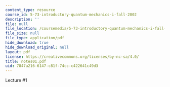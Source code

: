 ```yaml
---
content_type: resource
course_id: 5-73-introductory-quantum-mechanics-i-fall-2002
description: ''
file: null
file_location: /coursemedia/5-73-introductory-quantum-mechanics-i-fall-2002/7847a2166147c81f74ccc422641c49d3_notes01.pdf
file_size: null
file_type: application/pdf
hide_download: true
hide_download_original: null
layout: pdf
license: https://creativecommons.org/licenses/by-nc-sa/4.0/
title: notes01.pdf
uid: 7847a216-6147-c81f-74cc-c422641c49d3
---
```

Lecture #1